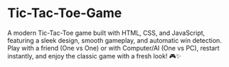 # Tic-Tac-Toe-Game
A modern Tic-Tac-Toe game built with HTML, CSS, and JavaScript, featuring a sleek design, smooth gameplay, and automatic win detection. Play with a friend (One vs One) or with Computer/AI (One vs PC), restart instantly, and enjoy the classic game with a fresh look! 🎮✨
